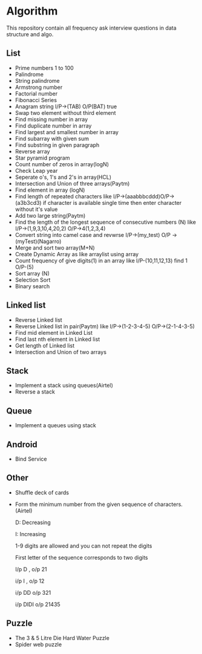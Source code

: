 # Algorithm

This repository contain all frequency ask interview questions in data structure and algo.

## List
- Prime numbers 1 to 100
- Palindrome
- String palindrome
- Armstrong number
- Factorial number
- Fibonacci Series
- Anagram string I/P->(TAB) O/P(BAT) true
- Swap two element without third element
- Find missing number in array
- Find duplicate number in array
- Find largest and smallest number in array
- Find subarray with given sum
- Find substring in given paragraph
- Reverse array 
- Star pyramid program
- Count number of zeros in array(logN)
- Check Leap year
- Seperate o's, 1's and 2's in array(HCL)
- Intersection and Union of three arrays(Paytm)
- Find element in array (logN) 
- Find length of repeated characters like I/P->(aaabbbcddd)O/P->(a3b3cd3)
	if character is available single time then enter character without it's value
- Add two large string(Paytm)
- Find the length of the longest sequence of consecutive numbers (N) like I/P->(1,9,3,10,4,20,2) O/P->4(1,2,3,4)
- Convert string into camel case and revwrse I/P->(my_test) O/P ->(myTest)(Nagarro)
- Merge and sort two array(M+N)
- Create Dynamic Array as like arraylist using array
- Count frequency of give digits(1) in an array like I/P-(10,11,12,13) find 1 O/P-(5)
- Sort array (N)
- Selection Sort
- Binary search

## Linked list
- Reverse Linked list
- Reverse Linked list in pair(Paytm) like I/P->(1-2-3-4-5) O/P->(2-1-4-3-5)
- Find mid element in Linked List 
- Find last nth element in Linked list
- Get length of Linked list
- Intersection and Union of two arrays

## Stack
- Implement a stack using queues(Airtel)
- Reverse a stack

## Queue
- Implement a queues using stack

## Android
- Bind Service 

## Other
- Shuffle deck of cards
- Form the minimum number from the given sequence of characters.(Airtel)
	
	D: Decreasing
	
	I: Increasing
	
	1-9 digits are allowed and you can not repeat the digits
	
	First letter of the sequence corresponds to two digits

	I/p D , o/p  21
	
	i/p I , o/p  12
	
	i/p DD  o/p 321
	
	i/p DIDI  o/p 21435
	
## Puzzle
- The 3 & 5 Litre Die Hard Water Puzzle
- Spider web puzzle

